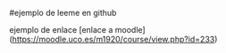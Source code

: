 #ejemplo de leeme en github

ejemplo de enlace [enlace a moodle] (https://moodle.uco.es/m1920/course/view.php?id=233)
